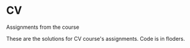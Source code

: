 # CV
Assignments from the course


These are the solutions for CV course's assignments. Code is in floders.
